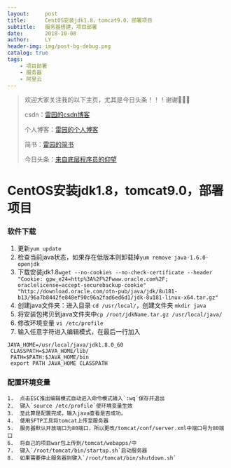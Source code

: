 ```yaml
---
layout:     post
title:      CentOS安装jdk1.8，tomcat9.0，部署项目
subtitle:   服务器搭建，项目部署
date:       2018-10-08
author:     LY
header-img: img/post-bg-debug.png
catalog: true
tags:
    - 项目部署
    - 服务器
    - 阿里云
---
```


> 欢迎大家关注我的以下主页，尤其是今日头条！！！谢谢🙏🙏🙏
>
> csdn：[雷园的csdn博客](https://blog.csdn.net/leiyuan2580)
>
> 个人博客：[雷园的个人博客](https://imlcl.store)
>
> 简书：[雷园的简书](https://www.jianshu.com/u/016322e40e1f)
>
> 今日头条：[来自底层程序员的仰望](https://www.toutiao.com/c/user/6132192948/#mid=1616456407686158)

# CentOS安装jdk1.8，tomcat9.0，部署项目

### 软件下载
  1. 更新`yum update`
  2. 检查当前java状态，如果存在低版本则卸载掉`yum remove java-1.6.0-openjdk`
  3. 下载安装jdk1.8`wget --no-cookies --no-check-certificate --header "Cookie: gpw_e24=http%3A%2F%2Fwww.oracle.com%2F; oraclelicense=accept-securebackup-cookie" "http://download.oracle.com/otn-pub/java/jdk/8u181-b13/96a7b8442fe848ef90c96a2fad6ed6d1/jdk-8u181-linux-x64.tar.gz"`
  4. 创建java文件夹：进入目录 `cd /usr/local/`，创建文件夹 `mkdir java`
  5. 将安装包拷贝到java文件夹中`cp /root/jdkName.tar.gz /usr/local/java/`
  6. 修改环境变量 `vi /etc/profile`
  7. 输入任意字符进入编辑模式，在最后一行加入
```
JAVA_HOME=/usr/local/java/jdk1.8.0_60       
 CLASSPATH=$JAVA_HOME/lib/
 PATH=$PATH:$JAVA_HOME/bin
 export PATH JAVA_HOME CLASSPATH
```
### 配置环境变量
    1.  点击ESC推出编辑模式自动进入命令模式输入`:wq`保存并退出
    2.  键入`source /etc/profile`使环境变量生效
    3.  至此算是配置完成，输入java查看是否成功。
    4.  使用SFTP工具将tomcat上传至服务器
    5.  服务器默认开放端口为80端口，所以更改/tomcat/conf/server.xml中端口号为80端口
    6.  将自己的项目war包上传到/tomcat/webapps/中
    7.  键入`/root/tomcat/bin/startup.sh`启动服务器
    8.  如果需要停止服务器则键入`/root/tomcat/bin/shutdown.sh`
